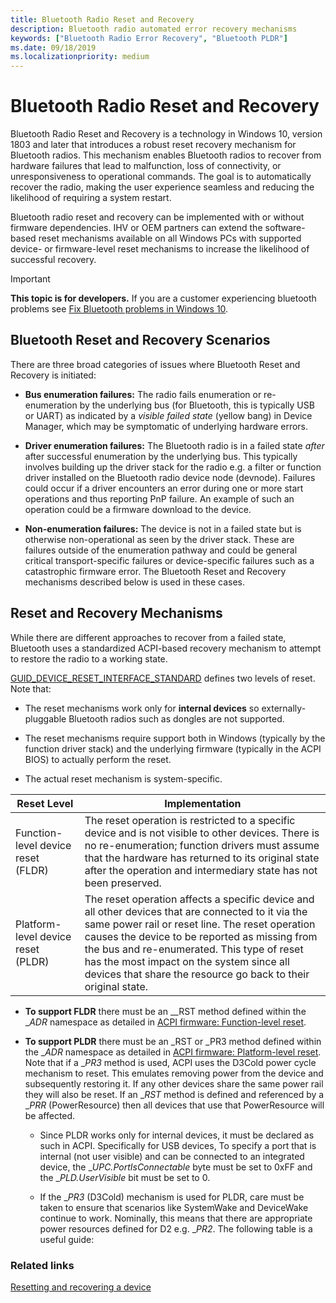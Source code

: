```yaml
---
title: Bluetooth Radio Reset and Recovery
description: Bluetooth radio automated error recovery mechanisms
keywords: ["Bluetooth Radio Error Recovery", "Bluetooth PLDR"]
ms.date: 09/18/2019
ms.localizationpriority: medium
---
```


# Bluetooth Radio Reset and Recovery

Bluetooth Radio Reset and Recovery is a technology in Windows 10, version 1803 and later that introduces a robust reset recovery mechanism for Bluetooth radios. This mechanism enables Bluetooth radios to recover from hardware failures that lead to malfunction, loss of connectivity, or unresponsiveness to operational commands. The goal is to automatically recover the radio, making the user experience seamless and reducing the likelihood of requiring a system restart.

Bluetooth radio reset and recovery can be implemented with or without firmware dependencies. IHV or OEM partners can extend the software-based reset mechanisms available on all Windows PCs with supported device- or firmware-level reset mechanisms to increase the likelihood of successful recovery.

> [!IMPORTANT]
> **This topic is for developers.** If you are a customer experiencing bluetooth problems see [Fix Bluetooth problems in Windows 10](https://support.microsoft.com/help/14169/windows-10-fix-bluetooth-problems).

## Bluetooth Reset and Recovery Scenarios

There are three broad categories of issues where Bluetooth Reset and Recovery is initiated:

- **Bus enumeration failures:** The radio fails enumeration or re-enumeration by the underlying bus (for Bluetooth, this is typically USB or UART) as indicated by a _visible failed state_ (yellow bang) in Device Manager, which may be symptomatic of underlying hardware errors.

- **Driver enumeration failures:** The Bluetooth radio is in a failed state _after_ after successful enumeration by the underlying bus. This typically involves building up the driver stack for the radio e.g. a filter or function driver installed on the Bluetooth radio device node (devnode). Failures could occur if a driver encounters an error during one or more start operations and thus reporting PnP failure. An example of such an operation could be a firmware download to the device.

- **Non-enumeration failures:** The device is not in a failed state but is otherwise non-operational as seen by the driver stack. These are failures outside of the enumeration pathway and could be general critical transport-specific failures or device-specific failures such as a catastrophic firmware error. The Bluetooth Reset and Recovery mechanisms described below is used in these cases.

## Reset and Recovery Mechanisms

While there are different approaches to recover from a failed state, Bluetooth uses a standardized ACPI-based recovery mechanism to attempt to restore the radio to a working state.

[GUID_DEVICE_RESET_INTERFACE_STANDARD](https://docs.microsoft.com/windows-hardware/drivers/kernel/working-with-guid-device-reset-interface-standard) defines two levels of reset. Note that:

- The reset mechanisms work only for **internal devices** so externally-pluggable Bluetooth radios such as dongles are not supported.

- The reset mechanisms require support both in Windows (typically by the function driver stack) and the underlying firmware (typically in the ACPI BIOS) to actually perform the reset.

- The actual reset mechanism is system-specific.

| Reset Level | Implementation |
| --- | --- |
| Function-level device reset (FLDR) | The reset operation is restricted to a specific device and is not visible to other devices. There is no re-enumeration; function drivers must assume that the hardware has returned to its original state after the operation and intermediary state has not been preserved.|
| Platform-level device reset (PLDR) | The reset operation affects a specific device and all other devices that are connected to it via the same power rail or reset line. The reset operation causes the device to be reported as missing from the bus and re-enumerated. This type of reset has the most impact on the system since all devices that share the resource go back to their original state.|

- **To support FLDR** there must be an __RST method defined within the __ADR_ namespace as detailed in [ACPI firmware: Function-level reset](https://docs.microsoft.com/en-us/windows-hardware/drivers/kernel/resetting-and-recovering-a-device#acpi-firmware-function-level-reset).

- **To support PLDR** there must be an _RST or _PR3  method defined within the __ADR_ namespace as detailed in [ACPI firmware: Platform-level reset](https://docs.microsoft.com/en-us/windows-hardware/drivers/kernel/resetting-and-recovering-a-device#acpi-firmware-platform-level-reset). Note that if a __PR3_ method is used, ACPI uses the D3Cold power cycle mechanism to reset. This emulates removing power from the device and subsequently restoring it. If any other devices share the same power rail they will also be reset. If an __RST_ method is defined and referenced by a __PRR_ (PowerResource) then all devices that use that PowerResource will be affected.

  - Since PLDR works only for internal devices, it must be declared as such in ACPI. Specifically for USB devices, To specify a port that is internal (not user visible) and can be connected to an integrated device, the __UPC.PortIsConnectable_ byte must be set to 0xFF and the __PLD.UserVisible_ bit must be set to 0.

  - If the __PR3_ (D3Cold) mechanism is used for PLDR, care must be taken to ensure that scenarios like SystemWake and DeviceWake continue to work. Nominally, this means that there are appropriate power resources defined for D2 e.g. __PR2_. The following table is a useful guide:

### Related links

[Resetting and recovering a device](https://docs.microsoft.com/en-us/windows-hardware/drivers/kernel/resetting-and-recovering-a-device)
